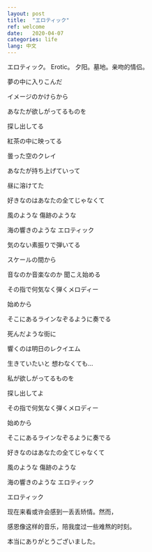 ```yaml
---
layout: post
title:  "エロティック"
ref: welcome
date:   2020-04-07
categories: life
lang: 中文
---
```


エロティック。
Erotic。
夕阳。墓地。亲吻的情侣。

夢の中に入りこんだ

イメージのかけらから

あなたが欲しがってるものを

探し出してる

紅茶の中に映ってる

曇った空のクレイ

あなたが持ち上げていって

昼に溶けてた

好きなのはあなたの全てじゃなくて

風のような 傷跡のような

海の響きのような エロティック

気のない素振りで弾いてる

スケールの間から

音なのか音楽なのか 聞こえ始める

その指で何気なく弾くメロディー

始めから

そこにあるラインなぞるように奏でる

死んだような街に

響くのは明日のレクイエム

生きていたいと 想わなくても…

私が欲しがってるものを

探し出してよ

その指で何気なく弾くメロディー

始めから

そこにあるラインなぞるように奏でる

好きなのはあなたの全てじゃなくて

風のような 傷跡のような

海の響きのような エロティック

エロティック

现在来看或许会感到一丢丢矫情。然而，

感恩像这样的音乐，陪我度过一些难熬的时刻。

本当にありがとうございました。